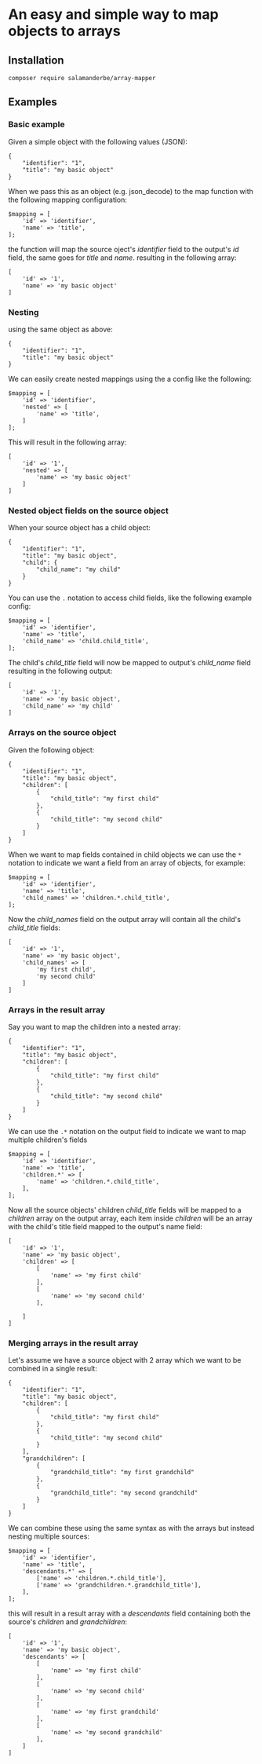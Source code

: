 # An easy and simple way to map objects to arrays

## Installation

```
composer require salamanderbe/array-mapper
```

## Examples

### Basic example

Given a simple object with the following values (JSON):

```
{
    "identifier": "1",
    "title": "my basic object"
}
```

When we pass this as an object (e.g. json_decode) to the map function with the following mapping configuration:

```
$mapping = [
    'id' => 'identifier',
    'name' => 'title',
];
```

the function will map the source oject's _identifier_ field to the output's _id_ field, the same goes for _title_ and _name_. resulting in the following array:

```
[
    'id' => '1',
    'name' => 'my basic object'
]
```

### Nesting

using the same object as above:

```
{
    "identifier": "1",
    "title": "my basic object"
}
```

We can easily create nested mappings using the a config like the following:

```
$mapping = [
    'id' => 'identifier',
    'nested' => [
        'name' => 'title',
    ]
];
```

This will result in the following array:

```
[
    'id' => '1',
    'nested' => [
        'name' => 'my basic object'
    ]
]
```

### Nested object fields on the source object

When your source object has a child object:

```
{
    "identifier": "1",
    "title": "my basic object",
    "child": {
        "child_name": "my child"
    }
}
```

You can use the `.` notation to access child fields, like the following example config:

```
$mapping = [
    'id' => 'identifier',
    'name' => 'title',
    'child_name' => 'child.child_title',
];
```

The child's _child_title_ field will now be mapped to output's _child_name_ field resulting in the following output:

```
[
    'id' => '1',
    'name' => 'my basic object',
    'child_name' => 'my child'
]
```

### Arrays on the source object

Given the following object:

```
{
    "identifier": "1",
    "title": "my basic object",
    "children": [
        {
            "child_title": "my first child"
        },
        {
            "child_title": "my second child"
        }
    ]
}
```

When we want to map fields contained in child objects we can use the `*` notation to indicate we want a field from an array of objects, for example:

```
$mapping = [
    'id' => 'identifier',
    'name' => 'title',
    'child_names' => 'children.*.child_title',
];
```

Now the _child_names_ field on the output array will contain all the child's _child_title_ fields:

```
[
    'id' => '1',
    'name' => 'my basic object',
    'child_names' => [
        'my first child',
        'my second child'
    ]
]
```

### Arrays in the result array

Say you want to map the children into a nested array:

```
{
    "identifier": "1",
    "title": "my basic object",
    "children": [
        {
            "child_title": "my first child"
        },
        {
            "child_title": "my second child"
        }
    ]
}
```

We can use the `.*` notation on the output field to indicate we want to map multiple children's fields

```
$mapping = [
    'id' => 'identifier',
    'name' => 'title',
    'children.*' => [
        'name' => 'children.*.child_title',
    ],
];
```

Now all the source objects' children _child_title_ fields will be mapped to a _children_ array on the output array, each item inside _children_ will be an array with the child's title field mapped to the output's name field:

```
[
    'id' => '1',
    'name' => 'my basic object',
    'children' => [
        [
            'name' => 'my first child'
        ],
        [
            'name' => 'my second child'
        ],

    ]
]
```

### Merging arrays in the result array

Let's assume we have a source object with 2 array which we want to be combined in a single result:

```
{
    "identifier": "1",
    "title": "my basic object",
    "children": [
        {
            "child_title": "my first child"
        },
        {
            "child_title": "my second child"
        }
    ],
    "grandchildren": [
        {
            "grandchild_title": "my first grandchild"
        },
        {
            "grandchild_title": "my second grandchild"
        }
    ]
}
```

We can combine these using the same syntax as with the arrays but instead nesting multiple sources:

```
$mapping = [
    'id' => 'identifier',
    'name' => 'title',
    'descendants.*' => [
        ['name' => 'children.*.child_title'],
        ['name' => 'grandchildren.*.grandchild_title'],
    ],
];
```

this will result in a result array with a _descendants_ field containing both the source's _children_ and _grandchildren_:

```
[
    'id' => '1',
    'name' => 'my basic object',
    'descendants' => [
        [
            'name' => 'my first child'
        ],
        [
            'name' => 'my second child'
        ],
        [
            'name' => 'my first grandchild'
        ],
        [
            'name' => 'my second grandchild'
        ],
    ]
]
```